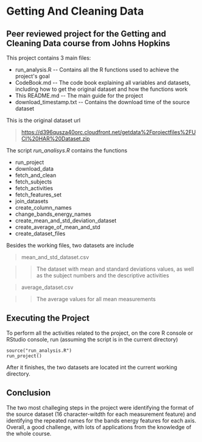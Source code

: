 # Getting And Cleaning Data
## Peer reviewed project for the Getting and Cleaning Data course from Johns Hopkins

This project contains 3 main files:

- run_analysis.R -- Contains all the R functions used to achieve the project's goal
- CodeBook.md -- The code book explaining all variables and datasets, including how to get the original dataset and how the functions work
- This README.md -- The main guide for the project
- download_timestamp.txt -- Contains the download time of the source dataset

This is the original dataset url

> https://d396qusza40orc.cloudfront.net/getdata%2Fprojectfiles%2FUCI%20HAR%20Dataset.zip

The script *run_analisys.R* contains the functions

- run_project
- download_data
- fetch_and_clean
- fetch_subjects
- fetch_activities
- fetch_features_set
- join_datasets
- create_column_names
- change_bands_energy_names
- create_mean_and_std_deviation_dataset
- create_average_of_mean_and_std
- create_dataset_files

Besides the working files, two datasets are include

> mean_and_std_dataset.csv

> > The dataset with mean and standard deviations values, as well as the subject numbers and the descriptive activities

> average_dataset.csv

> > The average values for all mean measurements

## Executing the Project

To perform all the activities related to the project, on the core R console or RStudio console, run (assuming the script is in the current directory)
```
source("run_analysis.R")
run_project()
```
After it finishes, the two datasets are located int the current working directory.

## Conclusion

The two most challeging steps in the project were identifying the format of the source dataset (16 character-witdth for each measurement feature) and identifying the repeated names for the bands energy features for each axis. Overall, a good challenge, with lots of applications from the knowledge of the whole course.